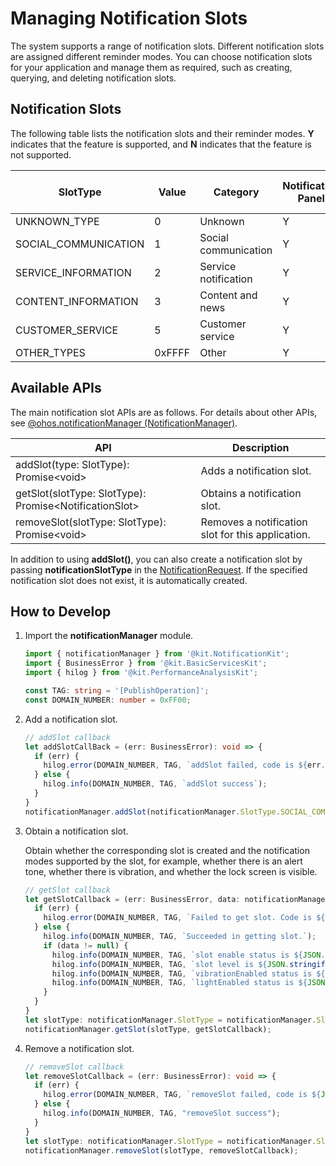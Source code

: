 # Managing Notification Slots

<!--Kit: Notification Kit-->
<!--Subsystem: Notification-->
<!--Owner: @peixu-->
<!--Designer: @dongqingran; @wulong158-->
<!--Tester: @wanghong1997-->
<!--Adviser: @fang-jinxu-->

The system supports a range of notification slots. Different notification slots are assigned different reminder modes. You can choose notification slots for your application and manage them as required, such as creating, querying, and deleting notification slots.

## Notification Slots

The following table lists the notification slots and their reminder modes. **Y** indicates that the feature is supported, and **N** indicates that the feature is not supported.

<!--RP1-->
<!--RP1End-->

| SlotType             | Value  | Category    | Notification Panel| Banner| Lock Screen| Alert Tone/Vibration| Status Bar Icon| Automatic Screen-on|
| -------------------- | ------ | --------| ------- |------|------|----------|-----------|---------|
| UNKNOWN_TYPE         | 0      | Unknown| Y | N | N | N | N | N |
| SOCIAL_COMMUNICATION | 1      | Social communication| Y | Y | Y | Y | Y | Y |
| SERVICE_INFORMATION  | 2      | Service notification| Y | Y | Y | Y | Y | Y |
| CONTENT_INFORMATION  | 3      | Content and news| Y | N | N | N | N | N |
| CUSTOMER_SERVICE     | 5      | Customer service| Y | N | N | Y | Y | N |
| OTHER_TYPES          | 0xFFFF | Other    | Y | N | N | N | N | N |


## Available APIs

The main notification slot APIs are as follows. For details about other APIs, see [@ohos.notificationManager (NotificationManager)](../reference/apis-notification-kit/js-apis-notificationManager.md).

| **API**| **Description**|
| ---------- | -------- |
| addSlot(type: SlotType): Promise\<void\>                 | Adds a notification slot.          |
| getSlot(slotType: SlotType): Promise\<NotificationSlot\> | Obtains a notification slot.      |
| removeSlot(slotType: SlotType): Promise\<void\>          | Removes a notification slot for this application. |

In addition to using **addSlot()**, you can also create a notification slot by passing **notificationSlotType** in the [NotificationRequest](../reference/apis-notification-kit/js-apis-inner-notification-notificationRequest.md#notificationrequest-1). If the specified notification slot does not exist, it is automatically created.

## How to Develop

1. Import the **notificationManager** module.

   ```ts
   import { notificationManager } from '@kit.NotificationKit';
   import { BusinessError } from '@kit.BasicServicesKit';
   import { hilog } from '@kit.PerformanceAnalysisKit';

   const TAG: string = '[PublishOperation]';
   const DOMAIN_NUMBER: number = 0xFF00;
   ```

2. Add a notification slot.

    ```ts
    // addSlot callback
    let addSlotCallBack = (err: BusinessError): void => {
      if (err) {
        hilog.error(DOMAIN_NUMBER, TAG, `addSlot failed, code is ${err.code}, message is ${err.message}`);
      } else {
        hilog.info(DOMAIN_NUMBER, TAG, `addSlot success`);
      }
    }
    notificationManager.addSlot(notificationManager.SlotType.SOCIAL_COMMUNICATION, addSlotCallBack);
    ```

3. Obtain a notification slot.

    Obtain whether the corresponding slot is created and the notification modes supported by the slot, for example, whether there is an alert tone, whether there is vibration, and whether the lock screen is visible.
    ```ts
    // getSlot callback
    let getSlotCallback = (err: BusinessError, data: notificationManager.NotificationSlot): void => {
      if (err) {
        hilog.error(DOMAIN_NUMBER, TAG, `Failed to get slot. Code is ${err.code}, message is ${err.message}`);
      } else {
        hilog.info(DOMAIN_NUMBER, TAG, `Succeeded in getting slot.`);
        if (data != null) {
          hilog.info(DOMAIN_NUMBER, TAG, `slot enable status is ${JSON.stringify(data.enabled)}`);
          hilog.info(DOMAIN_NUMBER, TAG, `slot level is ${JSON.stringify(data.level)}`);
          hilog.info(DOMAIN_NUMBER, TAG, `vibrationEnabled status is ${JSON.stringify(data.vibrationEnabled)}`);
          hilog.info(DOMAIN_NUMBER, TAG, `lightEnabled status is ${JSON.stringify(data.lightEnabled)}`);
        }
      }
    }
    let slotType: notificationManager.SlotType = notificationManager.SlotType.SOCIAL_COMMUNICATION;
    notificationManager.getSlot(slotType, getSlotCallback);
    ```

4. Remove a notification slot.

    ```ts
    // removeSlot callback
    let removeSlotCallback = (err: BusinessError): void => {
      if (err) {
        hilog.error(DOMAIN_NUMBER, TAG, `removeSlot failed, code is ${JSON.stringify(err.code)}, message is ${JSON.stringify(err.message)}`);
      } else {
        hilog.info(DOMAIN_NUMBER, TAG, "removeSlot success");
      }
    }
    let slotType: notificationManager.SlotType = notificationManager.SlotType.SOCIAL_COMMUNICATION;
    notificationManager.removeSlot(slotType, removeSlotCallback);
    ```
